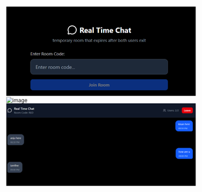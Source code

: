 
![alt text](image-1.png)
<img width="1392" height="1232" alt="image" src="https://github.com/user-attachments/assets/30672b8b-37f8-46fd-9a00-2f5f2eb132a3" />
![alt text](image.png)

